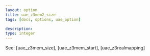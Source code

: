 ```yaml
---
layout: option
title: uae_z3mem2_size
tags: [docs, options, uae_option]

description: 
type: integer
---
```


See: [uae_z3mem_size], [uae_z3mem_start], [uae_z3realmapping]
